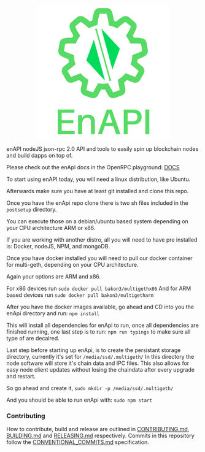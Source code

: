 <p align="center">
  <img src="https://raw.githubusercontent.com/ethernodeio/enapi/dev/logo.png" width="350" title="enAPI: Supercharge your blockchan node managment">
</p>

enAPI nodeJS json-rpc 2.0 API and tools to easily spin up blockchain nodes and build dapps on top of.

Please check out the enApi docs in the OpenRPC playground: [DOCS](https://playground.open-rpc.org/?schemaUrl=https://raw.githubusercontent.com/ethernodeio/enapi/master/openrpc.json&uiSchema%5BappBar%5D%5Bui:title%5D=enApi&uiSchema%5BappBar%5D%5Bui:logoUrl%5D=https://raw.githubusercontent.com/ethernodeio/enapi/dev/logo.png&uiSchema%5BappBar%5D%5Bui:input%5D=false&uiSchema%5BappBar%5D%5Bui:splitView%5D=false&uiSchema%5BappBar%5D%5Bui:darkMode%5D=true)

To start using enAPI today, you will need a linux distribution, like Ubuntu.

Afterwards make sure you have at least git installed and clone this repo.

Once you have the enApi repo clone there is two sh files included in the `postsetup` directory.

You can execute those on a debian/ubuntu based system depending on your CPU architecture ARM or x86.

If you are working with another distro, all you will need to have pre installed is: Docker, nodeJS, NPM, and mongoDB.

Once you have docker installed you will need to pull our docker container for multi-geth, depending on your CPU architecture.

Again your options are ARM and x86.

For x86 devices run `sudo docker pull bakon3/multigethx86` 
And for ARM based devices run `sudo docker pull bakon3/multigetharm`

After you have the docker images available, go ahead and CD into you the enApi directory and run: `npm install`

This will install all dependencies for enApi to run, once all dependencies are finished running, one last step is to run: `npm run typings` to make sure all type of are decalred.

Last step before starting up enApi, is to create the persistant storage directory, currently it's set for  `/media/ssd/.multigeth/` In this directory the node software will store it's chain data and IPC files.  This also allows for easy node client updates without losing the chaindata after every upgrade and restart.

So go ahead and create it, `sudo mkdir -p /media/ssd/.multigeth/`

And you should be able to run enApi with: `sudo npm start`

### Contributing

How to contribute, build and release are outlined in [CONTRIBUTING.md](CONTRIBUTING.md), [BUILDING.md](BUILDING.md) and [RELEASING.md](RELEASING.md) respectively. Commits in this repository follow the [CONVENTIONAL_COMMITS.md](CONVENTIONAL_COMMITS.md) specification.
